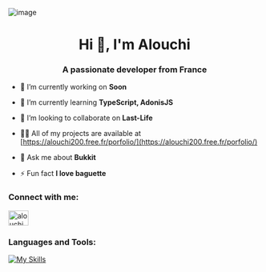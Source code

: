 ![image](https://github.com/AlouchiCC/AlouchiCC/assets/136171233/b3344f25-5e20-4bcb-8d68-8d96440cc48a)<h1 align="center">Hi 👋, I'm Alouchi</h1>
<h3 align="center">A passionate developer from France</h3>


- 🔭 I’m currently working on **Soon**

- 🌱 I’m currently learning **TypeScript, AdonisJS**

- 👯 I’m looking to collaborate on **Last-Life**

- 👨‍💻 All of my projects are available at [https://alouchi200.free.fr/porfolio/](https://alouchi200.free.fr/porfolio/)

- 💬 Ask me about **Bukkit**

- ⚡ Fun fact **I love baguette**

<h3 align="left">Connect with me:</h3>
<p align="left">
<a href="https://discord.gg/alouchi" target="blank"><img align="center" src="https://raw.githubusercontent.com/rahuldkjain/github-profile-readme-generator/master/src/images/icons/Social/discord.svg" alt="alouchi" height="30" width="40" /></a>
</p>

<h3 align="left">Languages and Tools:</h3>

[![My Skills](https://skillicons.dev/icons?i=js,html,css,wasm)](https://skillicons.dev)

